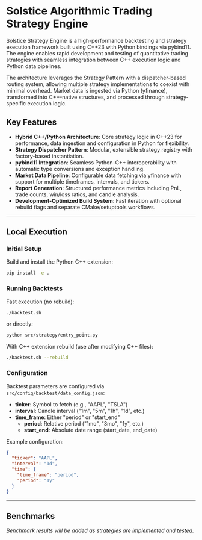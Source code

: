 # Solstice Algorithmic Trading Strategy Engine

Solstice Strategy Engine is a high-performance backtesting and strategy execution framework built using C++23 with Python bindings via pybind11. The engine enables rapid development and testing of quantitative trading strategies with seamless integration between C++ execution logic and Python data pipelines.

The architecture leverages the Strategy Pattern with a dispatcher-based routing system, allowing multiple strategy implementations to coexist with minimal overhead. Market data is ingested via Python (yfinance), transformed into C++-native structures, and processed through strategy-specific execution logic.

## Key Features

- **Hybrid C++/Python Architecture**: Core strategy logic in C++23 for performance, data ingestion and configuration in Python for flexibility.
- **Strategy Dispatcher Pattern**: Modular, extensible strategy registry with factory-based instantiation.
- **pybind11 Integration**: Seamless Python-C++ interoperability with automatic type conversions and exception handling.
- **Market Data Pipeline**: Configurable data fetching via yfinance with support for multiple timeframes, intervals, and tickers.
- **Report Generation**: Structured performance metrics including PnL, trade counts, win/loss ratios, and candle analysis.
- **Development-Optimized Build System**: Fast iteration with optional rebuild flags and separate CMake/setuptools workflows.

---

## Local Execution

### Initial Setup

Build and install the Python C++ extension:

```bash
pip install -e .
```

### Running Backtests

Fast execution (no rebuild):

```bash
./backtest.sh
```

or directly:

```bash
python src/strategy/entry_point.py
```

With C++ extension rebuild (use after modifying C++ files):

```bash
./backtest.sh --rebuild
```

### Configuration

Backtest parameters are configured via `src/config/backtest/data_config.json`:

- **ticker**: Symbol to fetch (e.g., "AAPL", "TSLA")
- **interval**: Candle interval ("1m", "5m", "1h", "1d", etc.)
- **time_frame**: Either "period" or "start_end"
  - **period**: Relative period ("1mo", "3mo", "1y", etc.)
  - **start_end**: Absolute date range (start_date, end_date)

Example configuration:

```json
{
  "ticker": "AAPL",
  "interval": "1d",
  "time": {
    "time_frame": "period",
    "period": "1y"
  }
}
```

---

## Benchmarks

*Benchmark results will be added as strategies are implemented and tested.*

